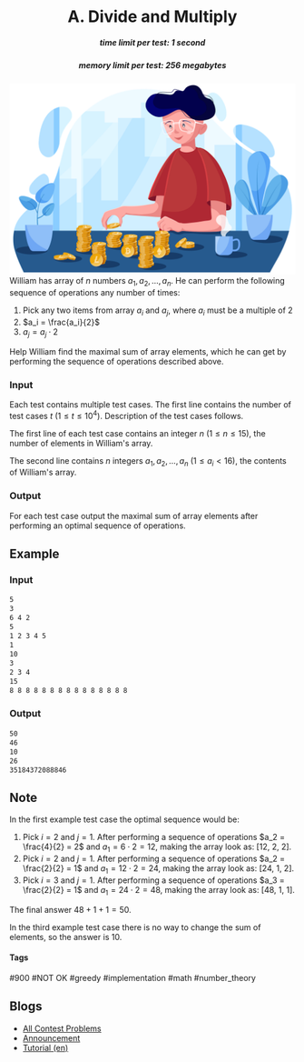 <h1 style='text-align: center;'> A. Divide and Multiply</h1>

<h5 style='text-align: center;'>time limit per test: 1 second</h5>
<h5 style='text-align: center;'>memory limit per test: 256 megabytes</h5>

 ![](images/c45337b8cb4df518b5a631fa9c5c467cf758bfa1.png) William has array of $n$ numbers $a_1, a_2, \dots, a_n$. He can perform the following sequence of operations any number of times: 

1. Pick any two items from array $a_i$ and $a_j$, where $a_i$ must be a multiple of $2$
2. $a_i = \frac{a_i}{2}$
3. $a_j = a_j \cdot 2$

Help William find the maximal sum of array elements, which he can get by performing the sequence of operations described above.

### Input

Each test contains multiple test cases. The first line contains the number of test cases $t$ ($1 \le t \le 10^4$). Description of the test cases follows.

The first line of each test case contains an integer $n$ $(1 \le n \le 15)$, the number of elements in William's array.

The second line contains $n$ integers $a_1, a_2, \dots, a_n$ $(1 \le a_i < 16)$, the contents of William's array.

### Output

For each test case output the maximal sum of array elements after performing an optimal sequence of operations.

## Example

### Input


```text
5
3
6 4 2
5
1 2 3 4 5
1
10
3
2 3 4
15
8 8 8 8 8 8 8 8 8 8 8 8 8 8 8
```
### Output


```text
50
46
10
26
35184372088846
```
## Note

In the first example test case the optimal sequence would be: 

1. Pick $i = 2$ and $j = 1$. After performing a sequence of operations $a_2 = \frac{4}{2} = 2$ and $a_1 = 6 \cdot 2 = 12$, making the array look as: [12, 2, 2].
2. Pick $i = 2$ and $j = 1$. After performing a sequence of operations $a_2 = \frac{2}{2} = 1$ and $a_1 = 12 \cdot 2 = 24$, making the array look as: [24, 1, 2].
3. Pick $i = 3$ and $j = 1$. After performing a sequence of operations $a_3 = \frac{2}{2} = 1$ and $a_1 = 24 \cdot 2 = 48$, making the array look as: [48, 1, 1].

The final answer $48 + 1 + 1 = 50$.

In the third example test case there is no way to change the sum of elements, so the answer is $10$.



#### Tags 

#900 #NOT OK #greedy #implementation #math #number_theory 

## Blogs
- [All Contest Problems](../Deltix_Round,_Autumn_2021_(open_for_everyone,_rated,_Div._1_+_Div._2).md)
- [Announcement](../blogs/Announcement.md)
- [Tutorial (en)](../blogs/Tutorial_(en).md)
